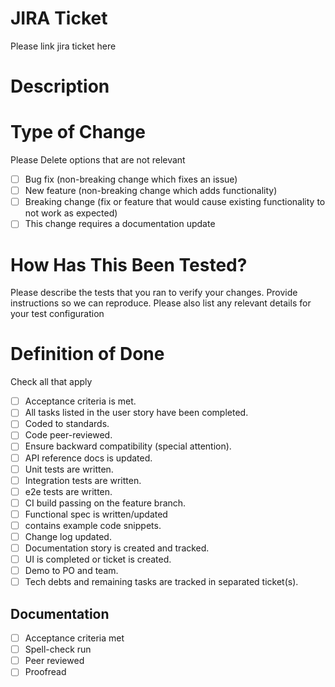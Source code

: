 # JIRA Ticket

Please link jira ticket here

# Description

# Type of Change

Please Delete options that are not relevant

- [ ] Bug fix (non-breaking change which fixes an issue)
- [ ] New feature (non-breaking change which adds functionality)
- [ ] Breaking change (fix or feature that would cause existing functionality to not work as expected)
- [ ] This change requires a documentation update

# How Has This Been Tested?

Please describe the tests that you ran to verify your changes. Provide instructions so we can reproduce. Please also list any relevant details for your test configuration

# Definition of Done

Check all that apply

- [ ] Acceptance criteria is met.
- [ ] All tasks listed in the user story have been completed.
- [ ] Coded to standards.
- [ ] Code peer-reviewed.
- [ ] Ensure backward compatibility (special attention).
- [ ] API reference docs is updated.
- [ ] Unit tests are written.
- [ ] Integration tests are written.
- [ ] e2e tests are written.
- [ ] CI build passing on the feature branch.
- [ ] Functional spec is written/updated
- [ ] contains example code snippets.
- [ ] Change log updated.
- [ ] Documentation story is created and tracked.
- [ ] UI is completed or ticket is created.
- [ ] Demo to PO and team.
- [ ] Tech debts and remaining tasks are tracked in separated ticket(s).

## Documentation

- [ ] Acceptance criteria met
- [ ] Spell-check run
- [ ] Peer reviewed
- [ ] Proofread
